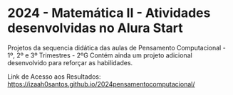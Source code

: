 # 2024 - Matemática II - Atividades desenvolvidas no Alura Start


Projetos da sequencia didática das aulas de Pensamento Computacional - 1º, 2º e 3º Trimestres - 2ºG Contém ainda um projeto adicional desenvolvido para reforçar as habilidades.

Link de Acesso aos Resultados: https://izaah0santos.github.io/2024pensamentocomputacional/
